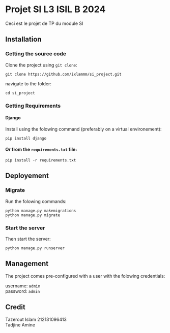# Projet SI L3 ISIL B 2024
Ceci est le projet de TP du module SI

## Installation
### Getting the source code
Clone the project using `git clone`:

```
git clone https://github.com/ixlammm/si_project.git
```

navigate to the folder:

```
cd si_project
```

### Getting Requirements
#### Django
Install using the folowing command (preferably on a virtual environement):

```
pip install django
```

#### Or from the `requirements.txt` file:

```
pip install -r requirements.txt
```
## Deployement
### Migrate
Run the folowing commands:

```
python manage.py makemigrations
python manage.py migrate
```

### Start the server

Then start the server:

```
python manage.py runserver
```
## Management
The project comes pre-configured with a user with the folowing credentials:

username: `admin` \
password: `admin`

## Credit
Tazerout Islam 212131096413 \
Tadjine Amine
